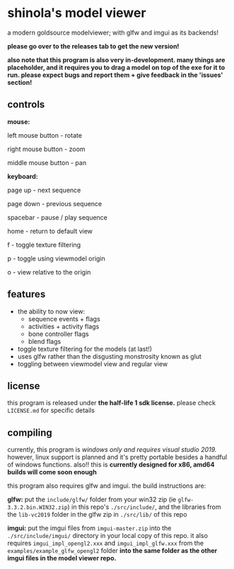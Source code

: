 shinola's model viewer
======================
a modern goldsource modelviewer; with glfw and imgui as its backends!

**please go over to the releases tab to get the new version!**

**also note that this program is also very in-development. many things are placeholder, and it requires you to drag a model on top of the exe for it to run. please expect bugs and report them + give feedback in the 'issues' section!**

controls
--------
**mouse:**

left mouse button - rotate

right mouse button - zoom

middle mouse button - pan


**keyboard:**

page up - next sequence

page down - previous sequence

spacebar - pause / play sequence

home - return to default view

f - toggle texture filtering

p - toggle using viewmodel origin

o - view relative to the origin

features
--------
- the ability to now view:
  - sequence events + flags
  - activities + activity flags
  - bone controller flags
  - blend flags
- toggle texture filtering for the models (at last!)
- uses glfw rather than the disgusting monstrosity known as glut
- toggling between viewmodel view and regular view


license
-------
this program is released under **the half-life 1 sdk license.** please check `LICENSE.md` for specific details

compiling
---------
currently, this program is *windows only and requires visual studio 2019.* however, linux support is planned and it's pretty portable besides a handful of windows functions. also!! this is **currently designed for x86, amd64 builds will come soon enough**


this program also requires glfw and imgui. the build instructions are:

**glfw:** put the `include/glfw/` folder from your win32 zip (ie `glfw-3.3.2.bin.WIN32.zip`) in this repo's `./src/include/`, and the libraries from the `lib-vc2019` folder in the glfw zip in `./src/lib/` of this repo


**imgui:** put the imgui files from `imgui-master.zip` into the `./src/include/imgui/` directory in your local copy of this repo. it also requires `imgui_impl_opengl2.xxx` and `imgui_impl_glfw.xxx` from the `examples/example_glfw_opengl2` folder **into the same folder as the other imgui files in the model viewer repo.**
